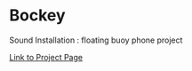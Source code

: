 # Bockey
Sound Installation : floating buoy phone project

<a href="[https://www.google.com/](https://rockey.design/Bockey)" target="_blank">Link to Project Page</a>
